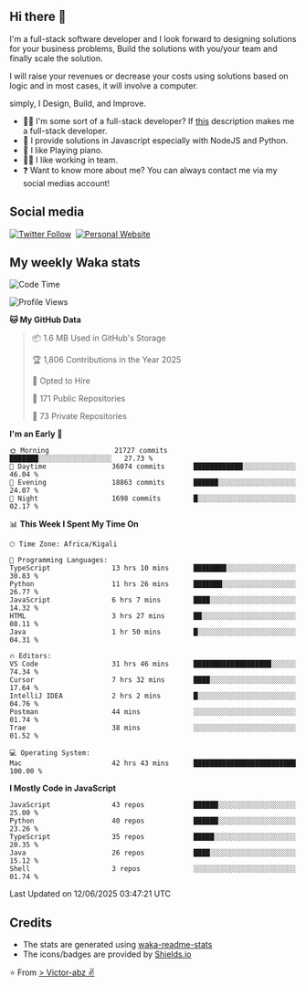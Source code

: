 ## Hi there 👋
I'm a full-stack software developer and I look forward to designing solutions for your business problems, Build the solutions with you/your team and finally scale the solution.

I will raise your revenues or decrease your costs using solutions based on logic and in most cases, it will involve a computer.

simply, I Design, Build, and Improve.

- 👨‍💻 I'm some sort of a full-stack developer? If [this](https://www.w3schools.com/whatis/whatis_fullstack.asp) description makes me a full-stack developer.
- 🌱 I provide solutions in Javascript especially with NodeJS and Python. 
- 🎹 I like Playing piano.
- 👯‍♀️ I like working in team.
- ❓ Want to know more about me? You can always contact me via my social medias account!

## Social media
[![Twitter Follow](https://img.shields.io/twitter/follow/vicky_abz?color=%231DA1F2&label=Twitter&style=for-the-badge&logo=twitter&logoColor=ffffff)](https://twitter.com/vicky_abz)
‎‎ [![Personal Website](https://img.shields.io/static/v1?label=visit&message=victor-abz.com&color=%235F021F&style=for-the-badge)](https://victor-abz.com/)

## My weekly Waka stats
<!--START_SECTION:waka-->
![Code Time](http://img.shields.io/badge/Code%20Time-1%2C732%20hrs%2020%20mins-blue)

![Profile Views](http://img.shields.io/badge/Profile%20Views-0-blue)

**🐱 My GitHub Data** 

> 📦 1.6 MB Used in GitHub's Storage 
 > 
> 🏆 1,806 Contributions in the Year 2025
 > 
> 💼 Opted to Hire
 > 
> 📜 171 Public Repositories 
 > 
> 🔑 73 Private Repositories 
 > 
**I'm an Early 🐤** 

```text
🌞 Morning                21727 commits       ███████░░░░░░░░░░░░░░░░░░   27.73 % 
🌆 Daytime                36074 commits       ████████████░░░░░░░░░░░░░   46.04 % 
🌃 Evening                18863 commits       ██████░░░░░░░░░░░░░░░░░░░   24.07 % 
🌙 Night                  1698 commits        █░░░░░░░░░░░░░░░░░░░░░░░░   02.17 % 
```


📊 **This Week I Spent My Time On** 

```text
🕑︎ Time Zone: Africa/Kigali

💬 Programming Languages: 
TypeScript               13 hrs 10 mins      ████████░░░░░░░░░░░░░░░░░   30.83 % 
Python                   11 hrs 26 mins      ███████░░░░░░░░░░░░░░░░░░   26.77 % 
JavaScript               6 hrs 7 mins        ████░░░░░░░░░░░░░░░░░░░░░   14.32 % 
HTML                     3 hrs 27 mins       ██░░░░░░░░░░░░░░░░░░░░░░░   08.11 % 
Java                     1 hr 50 mins        █░░░░░░░░░░░░░░░░░░░░░░░░   04.31 % 

🔥 Editors: 
VS Code                  31 hrs 46 mins      ███████████████████░░░░░░   74.34 % 
Cursor                   7 hrs 32 mins       ████░░░░░░░░░░░░░░░░░░░░░   17.64 % 
IntelliJ IDEA            2 hrs 2 mins        █░░░░░░░░░░░░░░░░░░░░░░░░   04.76 % 
Postman                  44 mins             ░░░░░░░░░░░░░░░░░░░░░░░░░   01.74 % 
Trae                     38 mins             ░░░░░░░░░░░░░░░░░░░░░░░░░   01.52 % 

💻 Operating System: 
Mac                      42 hrs 43 mins      █████████████████████████   100.00 % 
```

**I Mostly Code in JavaScript** 

```text
JavaScript               43 repos            ██████░░░░░░░░░░░░░░░░░░░   25.00 % 
Python                   40 repos            ██████░░░░░░░░░░░░░░░░░░░   23.26 % 
TypeScript               35 repos            █████░░░░░░░░░░░░░░░░░░░░   20.35 % 
Java                     26 repos            ████░░░░░░░░░░░░░░░░░░░░░   15.12 % 
Shell                    3 repos             ░░░░░░░░░░░░░░░░░░░░░░░░░   01.74 % 
```




 Last Updated on 12/06/2025 03:47:21 UTC
<!--END_SECTION:waka-->

## Credits
- The stats are generated using [waka-readme-stats](https://github.com/anmol098/waka-readme-stats)
- The icons/badges are provided by [Shields.io](https://shields.io/)

⭐️ From [> Victor-abz ✌](https://victor-abz.com/)
